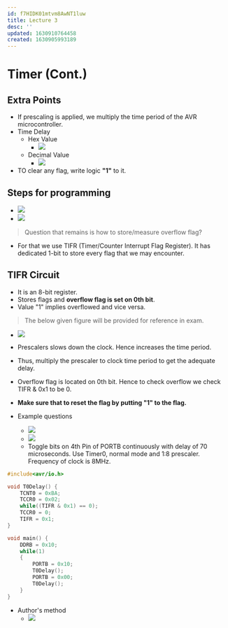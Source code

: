 ```yaml
---
id: f7HIDK01mtvm8AwNT1luw
title: Lecture 3
desc: ''
updated: 1630910764458
created: 1630905993189
---
```


# Timer (Cont.)

## Extra Points
* If prescaling is applied, we multiply the time period of the AVR microcontroller.
* Time Delay
    * Hex Value
        * ![](/assets/images/2021-09-06-11-10-19.png)
    * Decimal Value
        * ![](/assets/images/2021-09-06-11-11-09.png)
* TO clear any flag, write logic **"1"** to it.

## Steps for programming
* ![](/assets/images/2021-09-06-11-23-39.png)
* ![](/assets/images/2021-09-06-11-32-17.png)

> Question that remains is how to store/measure overflow flag?
* For that we use TIFR (Timer/Counter Interrupt Flag Register). It has dedicated 1-bit to store every flag that we may encounter.

## TIFR Circuit
* It is an 8-bit register.
* Stores flags and **overflow flag is set on 0th bit**.
* Value "1" implies overflowed and vice versa.
> The below given figure will be provided for reference in exam.
* ![](/assets/images/2021-09-06-11-37-11.png)

* Prescalers slows down the clock. Hence increases the time period.
* Thus, multiply the prescaler to clock time period to get the adequate delay.
* Overflow flag is located on 0th bit. Hence to check overflow we check TIFR & 0x1 to be 0.
* **Make sure that to reset the flag by putting "1" to the flag.**
* Example questions
    * ![](/assets/images/2021-09-06-11-40-28.png)
    * ![](/assets/images/2021-09-06-11-42-27.png)
    * Toggle bits on 4th Pin of PORTB continuously with delay of 70 microseconds. Use Timer0, normal mode and 1:8 prescaler. Frequency of clock is 8MHz.
```c
#include<avr/io.h>

void T0Delay() {
    TCNT0 = 0xBA;
    TCCR0 = 0x02;
    while((TIFR & 0x1) == 0);
    TCCR0 = 0;
    TIFR = 0x1;
}

void main() {
	DDRB = 0x10;
	while(1)
	{
		PORTB = 0x10;
        T0Delay();
        PORTB = 0x00;
        T0Delay();
	}
}
```
* Author's method
    * ![](/assets/images/2021-09-06-12-12-18.png)
